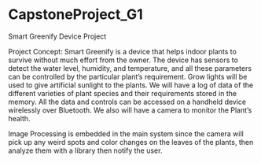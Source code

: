 # CapstoneProject_G1
Smart Greenify Device Project


Project Concept: Smart Greenify is a device that helps indoor plants to survive without much effort from the owner. 
The device has sensors to detect the water level, humidity, and temperature, and all these parameters can be controlled by the particular plant’s requirement. Grow lights will be used to give artificial sunlight to the plants. We will have a log of data of the different varieties of plant species and their requirements stored in the memory. All the data and controls can be accessed on a handheld device wirelessly over Bluetooth. We also will have a camera to monitor the Plant’s health.

Image Processing is embedded in the main system since the camera will pick up any weird spots and color changes on the leaves of the plants, then analyze them with a library then notify the user.
